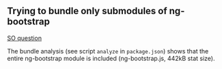 ## Trying to bundle only submodules of ng-bootstrap

[SO question](https://stackoverflow.com/questions/67077928/importing-ng-bootstrap-submodule-includes-entire-ng-bootstrap-in-bundle)

The bundle analysis (see script `analyze` in `package.json`) shows that the entire ng-bootstrap module is included (ng-bootstrap.js, 442kB stat size).
